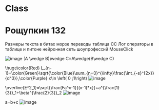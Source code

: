 # Class
# Рощупкин 132
Размеры текста в битах
морзе
переводы 
таблица СС
Лог операторы в таблице и питоне
нейронная сеть
шоупрофессий
MouseClick

![image](https://user-images.githubusercontent.com/67865666/200456757-3c33f10d-4595-4f59-bb20-5b19e87bc7c9.png)
(A \wedge B)\wedge C=A\wedge(B\wedge C)

\huge\color{Red} L_{n-1}=\color{Green}\sqrt{\color{Blue}\sum_{n=0}^{\infty}\frac{\int_{-s}^{2x}}{d^3}},\color{Purple} x\in \left( 0 ;1\right)
![image](https://user-images.githubusercontent.com/67865666/200717998-603aca83-328b-483b-af13-424b12cb8550.png)

\overline{E^2_1}=\sqrt{\frac{Fa^x-1}{(x-1)*x}}+a^{\frac{1}{3}}_1+\beta^{\frac{2}{3}}_2
![image](https://user-images.githubusercontent.com/67865666/200718512-367054e9-cb36-4f70-93c9-be8c9a6ad01a.png)

a=b+c
![image](https://user-images.githubusercontent.com/67865666/200718604-2f3e54c9-3bd6-4b26-ba62-626ff6a9bd11.png)
